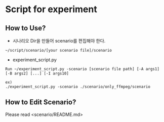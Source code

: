 Script for experiment
=======================================

## How to Use?
* 시나리오 Dir을 만들어 scenario를 편집해야 한다.
```console
~/script/scenario/[your scenario file]/scenario
```

* experiment_script.py
```console
Run ~/experiment_script.py -scenario [scenario file path] [-A args1] [-B args2] [...] [-I args10]

ex)
./experiment_script.py -scenario ./scenario/only_ffmpeg/scenario
```

## How to Edit Scenario?
Please read <scenario/README.md>
